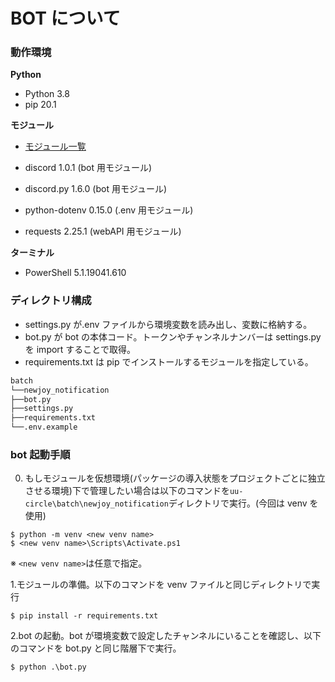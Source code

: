 # BOT について

### 動作環境

**Python**

- Python 3.8
- pip 20.1

**モジュール**

- [モジュール一覧](./newjoy_notification/requirements.txt)

- discord 1.0.1 (bot 用モジュール)
- discord.py 1.6.0 (bot 用モジュール)
- python-dotenv 0.15.0 (.env 用モジュール)
- requests 2.25.1 (webAPI 用モジュール)

**ターミナル**

- PowerShell 5.1.19041.610

### ディレクトリ構成

- settings.py が.env ファイルから環境変数を読み出し、変数に格納する。
- bot.py が bot の本体コード。トークンやチャンネルナンバーは settings.py を import することで取得。
- requirements.txt は pip でインストールするモジュールを指定している。

```md
batch
└──newjoy_notification
├──bot.py
├──settings.py
├──requirements.txt
└──.env.example
```

### bot 起動手順

0. もしモジュールを仮想環境(パッケージの導入状態をプロジェクトごとに独立させる環境)下で管理したい場合は以下のコマンドを`uu-circle\batch\newjoy_notification`ディレクトリで実行。(今回は venv を使用)

```shell
$ python -m venv <new venv name>
$ <new venv name>\Scripts\Activate.ps1
```

※ `<new venv name>`は任意で指定。

1.モジュールの準備。以下のコマンドを venv ファイルと同じディレクトリで実行

```shell
$ pip install -r requirements.txt
```

2.bot の起動。bot が環境変数で設定したチャンネルにいることを確認し、以下のコマンドを bot.py と同じ階層下で実行。

```shell
$ python .\bot.py
```
